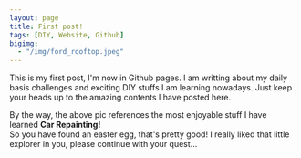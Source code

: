```yaml
---
layout: page
title: First post!
tags: [DIY, Website, Github]
bigimg:
  - "/img/ford_rooftop.jpeg"
---
```


This is my first post, I'm now in Github pages. I am writting about my daily basis challenges and exciting DIY stuffs I am learning nowadays. Just keep your heads up to the amazing contents I have posted here. 

By the way, the above pic references the most enjoyable stuff I have learned __Car Repainting!__ <br>So you have found an easter egg, that's pretty good! I really liked that little explorer in you, please continue with your quest...
